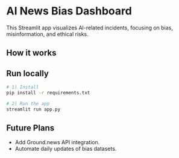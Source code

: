 # AI News Bias Dashboard

This Streamlit app visualizes AI-related incidents, focusing on bias, misinformation, and ethical risks.

## How it works

## Run locally
```bash
# 1) Install
pip install -r requirements.txt

# 2) Run the app
streamlit run app.py
```

## Future Plans
- Add Ground.news API integration.
- Automate daily updates of bias datasets.
